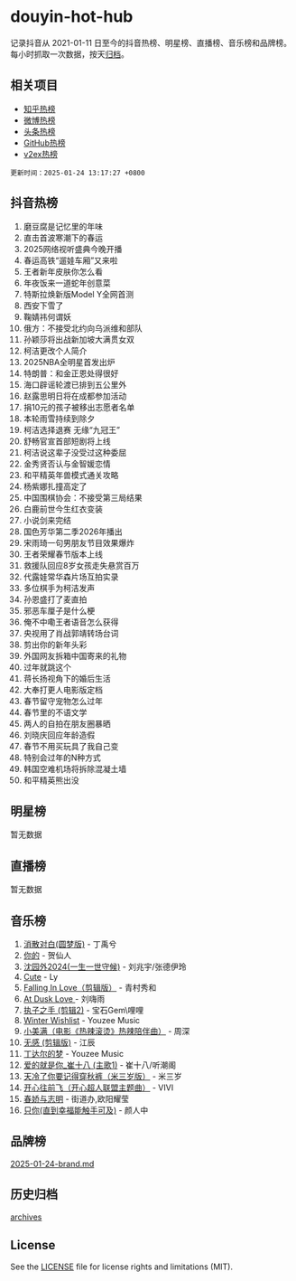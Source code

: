 # douyin-hot-hub

记录抖音从 2021-01-11 日至今的抖音热榜、明星榜、直播榜、音乐榜和品牌榜。每小时抓取一次数据，按天[归档](archives)。

## 相关项目

- [知乎热榜](https://github.com/lonnyzhang423/zhihu-hot-hub)
- [微博热榜](https://github.com/lonnyzhang423/weibo-hot-hub)
- [头条热榜](https://github.com/lonnyzhang423/toutiao-hot-hub)
- [GitHub热榜](https://github.com/lonnyzhang423/github-hot-hub)
- [v2ex热榜](https://github.com/lonnyzhang423/v2ex-hot-hub)


`更新时间：2025-01-24 13:17:27 +0800`

## 抖音热榜

1. 磨豆腐是记忆里的年味
1. 直击首波寒潮下的春运
1. 2025网络视听盛典今晚开播
1. 春运高铁“遛娃车厢”又来啦
1. 王者新年皮肤你怎么看
1. 年夜饭来一道蛇年创意菜
1. 特斯拉焕新版Model Y全网首测
1. 西安下雪了
1. 鞠婧祎何谓妖
1. 俄方：不接受北约向乌派维和部队
1. 孙颖莎将出战新加坡大满贯女双
1. 柯洁更改个人简介
1. 2025NBA全明星首发出炉
1. 特朗普：和金正恩处得很好
1. 海口辟谣轮渡已排到五公里外
1. 赵露思明日将在成都参加活动
1. 捐10元的孩子被移出志愿者名单
1. 本轮雨雪持续到除夕
1. 柯洁选择退赛 无缘“九冠王”
1. 舒畅官宣首部短剧将上线
1. 柯洁说这辈子没受过这种委屈
1. 金秀贤否认与金智媛恋情
1. 和平精英年兽模式通关攻略
1. 杨紫娜扎撞高定了
1. 中国围棋协会：不接受第三局结果
1. 白鹿前世今生红衣变装
1. 小说剑来完结
1. 国色芳华第二季2026年播出
1. 宋雨琦一句男朋友节目效果爆炸
1. 王者荣耀春节版本上线
1. 救援队回应8岁女孩走失悬赏百万
1. 代露娃常华森片场互拍实录
1. 多位棋手为柯洁发声
1. 孙恩盛打了麦直拍
1. 邪恶车厘子是什么梗
1. 俺不中嘞王者语音怎么获得
1. 央视用了肖战郭靖转场台词
1. 剪出你的新年头彩
1. 外国网友拆箱中国寄来的礼物
1. 过年就跳这个
1. 蒋长扬视角下的婚后生活
1. 大奉打更人电影版定档
1. 春节留守宠物怎么过年
1. 春节里的不语文学
1. 两人的自拍在朋友圈暴晒
1. 刘晓庆回应年龄造假
1. 春节不用买玩具了我自己变
1. 特别会过年的N种方式
1. 韩国空难机场将拆除混凝土墙
1. 和平精英熊出没

## 明星榜

暂无数据

## 直播榜

暂无数据

## 音乐榜

1. [消散对白(圆梦版)](https://sf5-hl-cdn-tos.douyinstatic.com/obj/tos-cn-ve-2774/og4jB5I5IizzoZVAAAzWgBMAsMDWoArfwBOiFs) - 丁禹兮
1. [你的](https://sf5-hl-cdn-tos.douyinstatic.com/obj/tos-cn-ve-2774/oYuIeKf42jB7sEV6B2upMdpYAgfrQWj0FeRegh) - 贺仙人
1. [沈园外2024(一生一世守候)](https://sf5-hl-cdn-tos.douyinstatic.com/obj/tos-cn-ve-2774/oAIYMHGCmKaYKFDd6FZBf9AfMfx1eErAAEJAFH) - 刘兆宇/张德伊玲
1. [Cute](https://sf5-hl-cdn-tos.douyinstatic.com/obj/tos-cn-ve-2774/o4IbIzHWKAAB4wsS5qMBRiiAlEBGTpQRNfFvuo) - Ly
1. [Falling In Love（剪辑版）](https://sf3-cdn-tos.douyinstatic.com/obj/tos-cn-ve-2774/o8ajpA8zzgBPahbBIO8AcKGBLJezFCRd1wfP9f) - 青村秀和
1. [ At Dusk  Love ](https://sf5-hl-cdn-tos.douyinstatic.com/obj/tos-cn-ve-2774/o8CrpCf5CaYgI4ZrtQgMQAFEfuGqNnRSDQAPBc) - 刘嗨雨
1. [执子之手 (剪辑2)](https://sf5-hl-cdn-tos.douyinstatic.com/obj/tos-cn-ve-2774/oUoZLQjCc31XzqsBnBQUNgeKtYPBcgbFDwtfcu) - 宝石Gem\哩哩
1. [Winter Wishlist](https://sf5-hl-cdn-tos.douyinstatic.com/obj/tos-cn-ve-2774/oIIgUOeamCFCVAzxN6MFRLIBlLGpUqQxeeHrLE) - Youzee Music
1. [小美满（电影《热辣滚烫》热辣陪伴曲）](https://sf5-hl-cdn-tos.douyinstatic.com/obj/tos-cn-ve-2774/o0GAn2lSgfZIDUgtevCGDQYnFg4CwnrBaxbTZL) - 周深
1. [无感 (剪辑版)](https://sf5-hl-cdn-tos.douyinstatic.com/obj/tos-cn-ve-2774/o0eIsUzJBDlQaQFC5OFlgbMEZC1TFYBftOBn6p) - 江辰
1. [丁达尔的梦](https://sf5-hl-cdn-tos.douyinstatic.com/obj/tos-cn-ve-2774/oMU3WirUZBVQkAC9ccG5P2IQirziZM2RTInUY) - Youzee Music
1. [爱的就是你_崔十八 (主歌1)](https://sf5-hl-cdn-tos.douyinstatic.com/obj/tos-cn-ve-2774/oI5BO5DhFZ6UTcNCnZaOCBLtZ7WIMQGfgnXf5E) - 崔十八/听潮阁
1. [天冷了你要记得穿秋裤（米三岁版）](https://sf5-hl-cdn-tos.douyinstatic.com/obj/tos-cn-ve-2774/oQlIwVIDWiZ6BQilAorS7MA0AgCkQDvcZAdm1) - 米三岁
1. [开心往前飞（开心超人联盟主题曲）](https://sf5-hl-cdn-tos.douyinstatic.com/obj/tos-cn-ve-2774/9d8fb7c82cf1421fb93a9fe925275e0a) - VIVI
1. [春娇与志明](https://sf5-hl-cdn-tos.douyinstatic.com/obj/tos-cn-ve-2774/e530d8fceb7044b39707d7f9ff54add1) - 街道办,欧阳耀莹
1. [只你(直到幸福能触手可及)](https://sf5-hl-cdn-tos.douyinstatic.com/obj/tos-cn-ve-2774/o0lBkRDzFTeaVSUz3ZZSCBVtZ5DIMQGfgmEAuE) - 颜人中

## 品牌榜

[2025-01-24-brand.md](archives/2025-01-24-brand.md)

## 历史归档

[archives](archives)

## License

See the [LICENSE](LICENSE) file for license rights and limitations (MIT).
